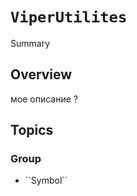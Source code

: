 # ``ViperUtilites``

<!--@START_MENU_TOKEN@-->Summary<!--@END_MENU_TOKEN@-->

## Overview

мое описание ?

## Topics

### <!--@START_MENU_TOKEN@-->Group<!--@END_MENU_TOKEN@-->

- <!--@START_MENU_TOKEN@-->``Symbol``<!--@END_MENU_TOKEN@-->
